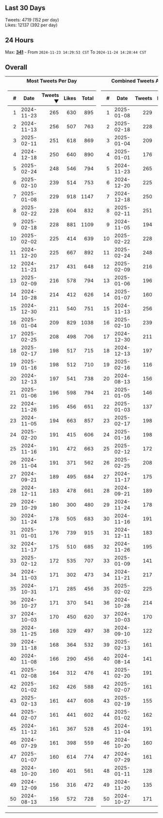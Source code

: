 ## Last 30 Days
Tweets: 4719 (152 per day)\
Likes: 12137 (392 per day)

## 24 Hours
Max: [**341**](../misc/most-tweets_24-hr.csv) - From `2024-11-23 14:29:53 CST` To `2024-11-24 14:28:44 CST`

## Overall
<table>
<tr><th>Most Tweets Per Day</th><th>Combined Tweets And Likes</th></tr><tr><td>


|#|Date|Tweets ▼|Likes|Total|
|--:|--|--:|--:|--:|
|1|2024-11-23|265|630|895|
|2|2024-11-13|256|507|763|
|3|2025-02-11|251|618|869|
|4|2024-12-18|250|640|890|
|5|2025-02-24|248|546|794|
|6|2025-02-10|239|514|753|
|7|2025-01-08|229|918|1147|
|8|2025-02-22|228|604|832|
|9|2025-02-18|228|881|1109|
|10|2025-02-02|225|414|639|
|11|2024-12-20|225|667|892|
|12|2024-11-21|217|431|648|
|13|2025-02-09|216|578|794|
|14|2024-10-28|214|412|626|
|15|2024-12-30|211|540|751|
|16|2025-01-04|209|829|1038|
|17|2025-02-25|208|498|706|
|18|2025-02-17|198|517|715|
|19|2025-01-16|198|512|710|
|20|2024-12-13|197|541|738|
|21|2025-01-06|196|598|794|
|22|2024-11-26|195|456|651|
|23|2024-11-05|194|663|857|
|24|2025-02-20|191|415|606|
|25|2024-11-16|191|472|663|
|26|2024-11-04|191|371|562|
|27|2024-09-21|189|495|684|
|28|2024-12-11|183|478|661|
|29|2024-10-29|180|300|480|
|30|2024-11-24|178|505|683|
|31|2025-01-01|176|739|915|
|32|2024-11-17|175|510|685|
|33|2025-02-12|172|535|707|
|34|2024-11-03|171|302|473|
|35|2024-10-31|171|285|456|
|36|2024-10-27|171|370|541|
|37|2024-10-03|170|450|620|
|38|2024-11-25|168|329|497|
|39|2024-11-18|168|364|532|
|40|2024-11-08|166|290|456|
|41|2025-02-08|164|312|476|
|42|2025-01-02|162|426|588|
|43|2025-02-13|161|447|608|
|44|2025-02-07|161|441|602|
|45|2024-11-12|161|367|528|
|46|2024-07-29|161|398|559|
|47|2025-01-07|160|614|774|
|48|2024-10-20|160|401|561|
|49|2024-12-09|156|316|472|
|50|2024-08-13|156|572|728|

</td><td>


|#|Date|Tweets|Likes|Total ▼|
|--:|--|--:|--:|--:|
|1|2025-01-08|229|918|1147|
|2|2025-02-18|228|881|1109|
|3|2025-01-04|209|829|1038|
|4|2025-01-01|176|739|915|
|5|2024-11-23|265|630|895|
|6|2024-12-20|225|667|892|
|7|2024-12-18|250|640|890|
|8|2025-02-11|251|618|869|
|9|2024-11-05|194|663|857|
|10|2025-02-22|228|604|832|
|11|2025-02-24|248|546|794|
|12|2025-02-09|216|578|794|
|13|2025-01-06|196|598|794|
|14|2025-01-07|160|614|774|
|15|2024-11-13|256|507|763|
|16|2025-02-10|239|514|753|
|17|2024-12-30|211|540|751|
|18|2024-12-13|197|541|738|
|19|2025-02-16|116|619|735|
|20|2024-08-13|156|572|728|
|21|2025-01-05|146|578|724|
|22|2025-01-03|137|585|722|
|23|2025-02-17|198|517|715|
|24|2025-01-16|198|512|710|
|25|2025-02-12|172|535|707|
|26|2025-02-25|208|498|706|
|27|2024-11-17|175|510|685|
|28|2024-09-21|189|495|684|
|29|2024-11-24|178|505|683|
|30|2024-11-16|191|472|663|
|31|2024-12-11|183|478|661|
|32|2024-11-26|195|456|651|
|33|2025-01-09|141|508|649|
|34|2024-11-21|217|431|648|
|35|2025-02-02|225|414|639|
|36|2024-10-28|214|412|626|
|37|2024-10-03|170|450|620|
|38|2024-09-10|122|495|617|
|39|2025-02-13|161|447|608|
|40|2024-08-14|141|466|607|
|41|2025-02-20|191|415|606|
|42|2025-02-07|161|441|602|
|43|2025-02-19|155|442|597|
|44|2025-01-02|162|426|588|
|45|2024-11-04|191|371|562|
|46|2024-10-20|160|401|561|
|47|2024-07-29|161|398|559|
|48|2025-01-11|128|426|554|
|49|2024-11-20|135|412|547|
|50|2024-10-27|171|370|541|

</td><tr>
</table>

